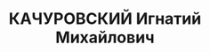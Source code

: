 ---
title: КАЧУРОВСКИЙ Игнатий Михайлович
description: "1909 р., с. Вишнівчик Чемеровецького р-ну, поляк, освіта семирічна.\
  \ Проживав у м. Кам’янці-Подільському, технік-будівельник. \n  Заарештований 02.08.37.\
  \ Звинувачення: член контрреволюційної організації. Військколегією Верховного Суду\
  \ СРСР 27.12.37 засуджений до розстрілу. Вирок виконаний. \n  Реабілітований військколегією\
  \ Верховного Суду СРСР 27.03.58."
---